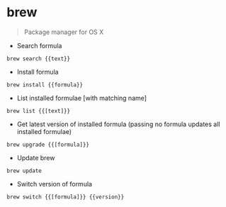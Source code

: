 # brew

> Package manager for OS X

- Search formula

`brew search {{text}}`

- Install formula

`brew install {{formula}}`

- List installed formulae [with matching name]

`brew list {{[text]}}`

- Get latest version of installed formula (passing no formula updates all installed formulae)

`brew upgrade {{[formula]}}`

- Update brew

`brew update`

- Switch version of formula

`brew switch {{[formula]}} {{version}}`
